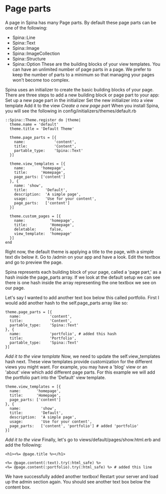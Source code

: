 # Page parts

A page in Spina has many Page parts. By default these page parts can be one of the following:
- Spina::Line
- Spina::Text
- Spina::Image
- Spina::ImageCollection
- Spina::Structure
- Spina::Option
These are the building blocks of your view templates. You can have an unlimited number of page parts in a page. We prefer to keep the number of parts to a minimum so that managing your pages won't become too complex.

Spina uses an initializer to create the basic building blocks of your page. There are three steps to add a new building block or page part to your app:
Set up a new page part in the initializer
Set the new initializer into a view template
Add it to the view
*Create a new page part*
When you install Spina, you will see the following in config/initializers/themes/default.rb

```
::Spina::Theme.register do |theme|
  theme.name = 'default'
  theme.title = 'Default Theme'

  theme.page_parts = [{
    name:             'content',
    title:            'Content',
    partable_type:    'Spina::Text'
  }]

  theme.view_templates = [{
    name:       'homepage',
    title:      'Homepage',
    page_parts: ['content']
  }, {
    name: 'show',
    title:        'Default',
    description:  'A simple page',
    usage:        'Use for your content',
    page_parts:   ['content']
  }]

  theme.custom_pages = [{
    name:           'homepage',
    title:          'Homepage',
    deletable:      false,
    view_template:  'homepage'
  }]
end
```

Right now, the default theme is applying a title to the page, with a simple text div below it. Go to /admin on your app and have a look. Edit the textbox and go to preview the page.

Spina represents each building block of your page, called a 'page part,' as a hash inside the page_parts array. If we look at the default setup we can see there is one hash inside the array representing the one textbox we see on our page.

Let's say I wanted to add another text box below this called portfolio. First I would add another hash to the self.page_parts array like so:

```
theme.page_parts = [{
  name:             'content',
  title:            'Content',
  partable_type:    'Spina::Text'
}, {
  name:             'portfolio', # added this hash
  title:            'Portfolio',
  partable_type:    'Spina::Text'
}]
```

*Add it to the view template*
Now, we need to update the self.view_templates hash next. These view templates provide customization for the different views you might want. For example, you may have a 'blog' view or an 'about' view which add different page parts. For this example we will add the portfolio part into the 'Default' view template.

```
theme.view_templates = [{
  name:       'homepage',
  title:      'Homepage',
  page_parts: ['content']
}, {
  name:         'show',
  title:        'Default',
  description:  'A simple page',
  usage:        'Use for your content',
  page_parts:   ['content', 'portfolio'] # added 'portfolio'
}]
```

*Add it to the view*
Finally, let's go to views/default/pages/show.html.erb and add the following:

```
<h1><%= @page.title %></h1>

<%= @page.content(:text).try(:html_safe) %>
<%= @page.content(:portfolio).try(:html_safe) %> # added this line
```

We have successfully added another textbox! Restart your server and load up the admin section again. You should see another text box below the content box.